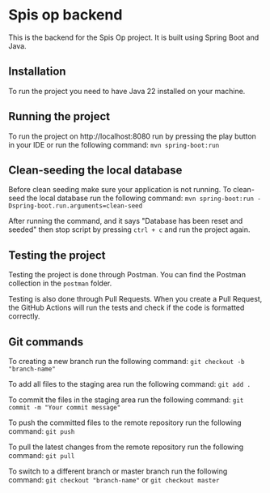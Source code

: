 # Spis op backend
This is the backend for the Spis Op project. It is built using Spring Boot and Java.

## Installation
To run the project you need to have Java 22 installed on your machine.

## Running the project
To run the project on http://localhost:8080 run by pressing the play button in your IDE or run the following command:
```mvn spring-boot:run```

## Clean-seeding the local database
Before clean seeding make sure your application is not running.
To clean-seed the local database run the following command:
```mvn spring-boot:run -Dspring-boot.run.arguments=clean-seed```

After running the command, and it says "Database has been reset and seeded" then stop script by pressing `ctrl + c` and run the project again.

## Testing the project
Testing the project is done through Postman. You can find the Postman collection in the `postman` folder.

Testing is also done through Pull Requests. When you create a Pull Request, the GitHub Actions will run the tests and check if the code is formatted correctly.

## Git commands
To creating a new branch run the following command:
```git checkout -b "branch-name"```

To add all files to the staging area run the following command:
```git add .```

To commit the files in the staging area run the following command:
```git commit -m "Your commit message"```

To push the committed files to the remote repository run the following command:
```git push```

To pull the latest changes from the remote repository run the following command:
```git pull```

To switch to a different branch or master branch run the following command:
```git checkout "branch-name"``` or ```git checkout master```
